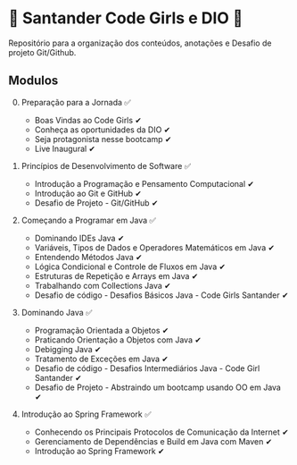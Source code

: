 # 🔴 Santander Code Girls e DIO 🔴
Repositório para a organização dos conteúdos, anotações e Desafio de projeto Git/Github.

## Modulos
0. Preparação para a Jornada ✅
    - Boas Vindas ao Code Girls ✔
    - Conheça as oportunidades da DIO ✔
    - Seja protagonista nesse bootcamp ✔
    - Live Inaugural ✔
    
1.  Princípios de Desenvolvimento de Software ✅
    - Introdução a Programação e Pensamento Computacional ✔
    - Introdução ao Git e GitHub ✔
    - Desafio de Projeto - Git/GitHub ✔
    
2.  Começando a Programar em Java ✅
    - Dominando IDEs Java ✔
    - Variáveis, Tipos de Dados e Operadores Matemáticos em Java ✔
    - Entendendo Métodos Java ✔
    - Lógica Condicional e Controle de Fluxos em Java ✔
    - Estruturas de Repetição e Arrays em Java ✔
    - Trabalhando com Collections Java ✔
    - Desafio de código - Desafios Básicos Java - Code Girls Santander ✔
    
3.  Dominando Java ✅
    - Programação Orientada a Objetos ✔
    - Praticando Orientação a Objetos com Java ✔
    - Debigging Java ✔
    - Tratamento de Exceções em Java ✔
    - Desafio de código - Desafios Intermediários Java - Code Girl Santander ✔
    - Desafio de Projeto - Abstraindo um bootcamp usando OO em Java ✔
    
4.  Introdução ao Spring Framework ✅
    - Conhecendo os Principais Protocolos de Comunicação da Internet ✔
    - Gerenciamento de Dependências e Build em Java com Maven ✔
    - Introdução ao Spring Framework ✔

